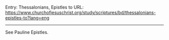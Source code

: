 Entry: Thessalonians, Epistles to
URL: https://www.churchofjesuschrist.org/study/scriptures/bd/thessalonians-epistles-to?lang=eng

---

See Pauline Epistles.
